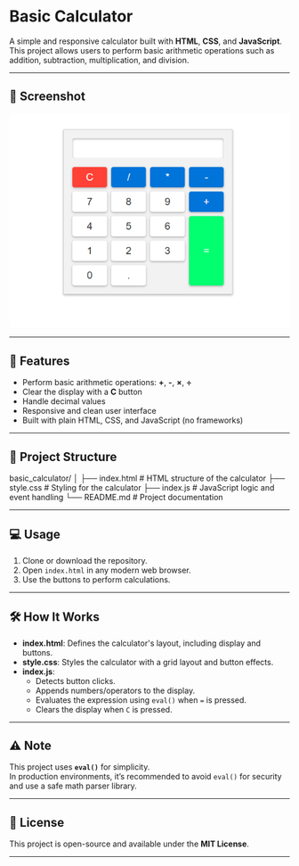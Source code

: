 # Basic Calculator

A simple and responsive calculator built with **HTML**, **CSS**, and **JavaScript**.  
This project allows users to perform basic arithmetic operations such as addition, subtraction, multiplication, and division.

---

## 📸 Screenshot

![Calculator Screenshot](https://github.com/mahianyuallan/basic_calculator/blob/master/basic-calculator.png?raw=true)


---

## 🚀 Features
- Perform basic arithmetic operations: **+**, **-**, **×**, **÷**
- Clear the display with a **C** button
- Handle decimal values
- Responsive and clean user interface
- Built with plain HTML, CSS, and JavaScript (no frameworks)

---

## 📂 Project Structure
basic_calculator/
│
├── index.html # HTML structure of the calculator
├── style.css # Styling for the calculator
├── index.js # JavaScript logic and event handling
└── README.md # Project documentation


---

## 💻 Usage
1. Clone or download the repository.
2. Open `index.html` in any modern web browser.
3. Use the buttons to perform calculations.

---

## 🛠 How It Works
- **index.html**: Defines the calculator's layout, including display and buttons.
- **style.css**: Styles the calculator with a grid layout and button effects.
- **index.js**:  
  - Detects button clicks.
  - Appends numbers/operators to the display.
  - Evaluates the expression using `eval()` when `=` is pressed.
  - Clears the display when `C` is pressed.

---

## ⚠️ Note
This project uses **`eval()`** for simplicity.  
In production environments, it’s recommended to avoid `eval()` for security and use a safe math parser library.

---

## 📜 License
This project is open-source and available under the **MIT License**.

---

